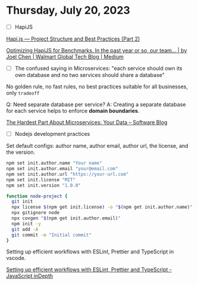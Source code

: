 # Thursday, July 20, 2023

- [ ] HapiJS

[Hapi.js — Project Structure and Best Practices (Part 2)](https://medium.com/the-resonant-web/production-ready-hapi-js-starter-kit-part-2-cba358373017)

[Optimizing HapiJS for Benchmarks. In the past year or so, our team… | by Joel Chen | Walmart Global Tech Blog | Medium](https://medium.com/walmartglobaltech/optimizing-hapijs-for-benchmarks-737f371265e9)

- [ ] The confused saying in Microservices: "each service should own its own database and no two services should share a database"

No golden rule, no fast rules, no best practices suitable for all businesses, only `tradeoff`

Q: Need separate database per service?
A: Creating a separate database for each service helps to enforce **domain boundaries**.

[The Hardest Part About Microservices: Your Data – Software Blog](https://blog.christianposta.com/microservices/the-hardest-part-about-microservices-data/)

- [ ] Nodejs development practices

Set default configs: author name, author email, author url, the license, and the version. 

```sh
npm set init.author.name "Your name"
npm set init.author.email "your@email.com"
npm set init.author.url "https://your-url.com"
npm set init.license "MIT"
npm set init.version "1.0.0"
```

```sh
function node-project {
  git init
  npx license $(npm get init.license) -o "$(npm get init.author.name)" > LICENSE
  npx gitignore node
  npx covgen "$(npm get init.author.email)"
  npm init -y
  git add -A
  git commit -m "Initial commit"
}
```


Setting up efficient workflows with ESLint, Prettier and TypeScript in vscode.

[Setting up efficient workflows with ESLint, Prettier and TypeScript - JavaScript inDepth](https://indepth.dev/posts/1282/setting-up-efficient-workflows-with-eslint-prettier-and-typescript)